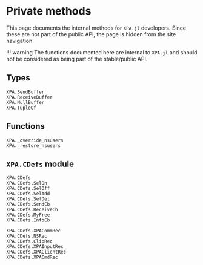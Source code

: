 # Private methods

This page documents the internal methods for `XPA.jl` developers. Since these are not part
of the public API, the page is hidden from the site navigation.

!!! warning
    The functions documented here are internal to `XPA.jl` and should not be considered as
    being part of the stable/public API.

## Types

```@docs
XPA.SendBuffer
XPA.ReceiveBuffer
XPA.NullBuffer
XPA.TupleOf
```

## Functions

```@docs
XPA._override_nsusers
XPA._restore_nsusers
```

## `XPA.CDefs` module

```@docs
XPA.CDefs
XPA.CDefs.SelOn
XPA.CDefs.SelOff
XPA.CDefs.SelAdd
XPA.CDefs.SelDel
XPA.CDefs.SendCb
XPA.CDefs.ReceiveCb
XPA.CDefs.MyFree
XPA.CDefs.InfoCb

XPA.CDefs.XPACommRec
XPA.CDefs.NSRec
XPA.CDefs.ClipRec
XPA.CDefs.XPAInputRec
XPA.CDefs.XPAClientRec
XPA.CDefs.XPACmdRec
```
